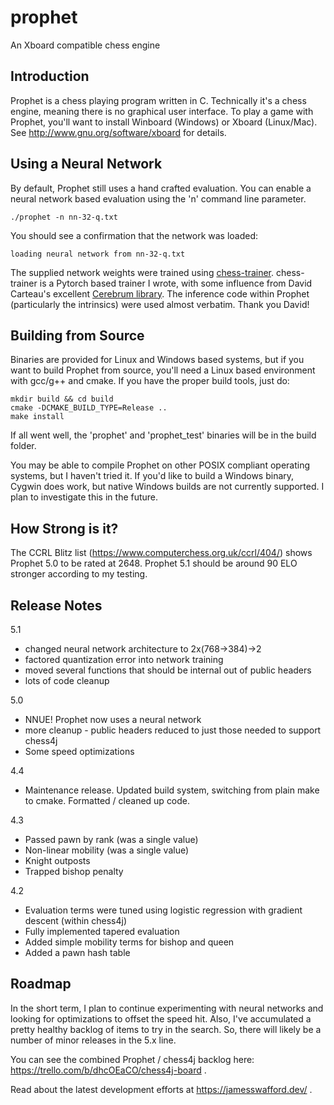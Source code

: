 # prophet

An Xboard compatible chess engine 

## Introduction 

Prophet is a chess playing program written in C.  Technically it's a chess engine, meaning there is no graphical user interface.  To play a game with Prophet, you'll want to install Winboard (Windows) or Xboard (Linux/Mac).  See http://www.gnu.org/software/xboard for details.

## Using a Neural Network

By default, Prophet still uses a hand crafted evaluation.  You can enable a neural network based evaluation using the 'n' command line parameter.

```
./prophet -n nn-32-q.txt 
```

You should see a confirmation that the network was loaded:

```
loading neural network from nn-32-q.txt
```

The supplied network weights were trained using [chess-trainer](https://github.com/jswaff/chess-trainer).  chess-trainer is a Pytorch based trainer I wrote, with some influence from David Carteau's excellent [Cerebrum library](https://github.com/david-carteau/cerebrum).  The inference code within Prophet (particularly the intrinsics) were used almost verbatim.  Thank you David!


## Building from Source

Binaries are provided for Linux and Windows based systems, but if you want to build Prophet from source, you'll need a Linux based environment with gcc/g++ and cmake.  If you have the proper build tools, just do:

```
mkdir build && cd build
cmake -DCMAKE_BUILD_TYPE=Release ..
make install
```

If all went well, the 'prophet' and 'prophet_test' binaries will be in the build folder.

You may be able to compile Prophet on other POSIX compliant operating systems, but I haven't tried it.  If you'd like to build a Windows binary, Cygwin does work, but native Windows builds are not currently supported.  I plan to investigate this in the future.

## How Strong is it?

The CCRL Blitz list (https://www.computerchess.org.uk/ccrl/404/) shows Prophet 5.0 to be rated at 2648.  Prophet 5.1 should be around 90 ELO stronger according to my testing. 

## Release Notes

5.1

* changed neural network architecture to 2x(768->384)->2
* factored quantization error into network training
* moved several functions that should be internal out of public headers
* lots of code cleanup

5.0

* NNUE!  Prophet now uses a neural network
* more cleanup - public headers reduced to just those needed to support chess4j
* Some speed optimizations

4.4

* Maintenance release.  Updated build system, switching from plain make to cmake.  Formatted / cleaned up code.

4.3

* Passed pawn by rank (was a single value)
* Non-linear mobility (was a single value)
* Knight outposts
* Trapped bishop penalty

4.2

* Evaluation terms were tuned using logistic regression with gradient descent (within chess4j)
* Fully implemented tapered evaluation
* Added simple mobility terms for bishop and queen
* Added a pawn hash table

## Roadmap

In the short term, I plan to continue experimenting with neural networks and looking for optimizations to offset the speed hit.  Also, I've accumulated a pretty healthy backlog of items to try in the search.  So, there will likely be a number of minor releases in the 5.x line.


You can see the combined Prophet / chess4j backlog here: https://trello.com/b/dhcOEaCO/chess4j-board .

Read about the latest development efforts at https://jamesswafford.dev/ .

